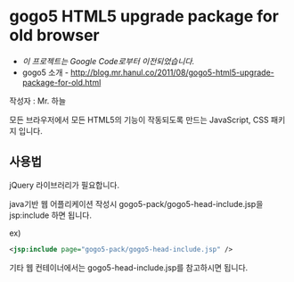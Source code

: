 # gogo5 HTML5 upgrade package for old browser
* *이 프로젝트는 Google Code로부터 이전되었습니다.*
* gogo5 소개 - http://blog.mr.hanul.co/2011/08/gogo5-html5-upgrade-package-for-old.html

작성자 : Mr. 하늘

모든 브라우저에서 모든 HTML5의 기능이 작동되도록 만드는 JavaScript, CSS 패키지 입니다.

## 사용법
jQuery 라이브러리가 필요합니다.

java기반 웹 어플리케이션 작성시
gogo5-pack/gogo5-head-include.jsp을 jsp:include 하면 됩니다.

ex)
```xml
<jsp:include page="gogo5-pack/gogo5-head-include.jsp" />
```

기타 웹 컨테이너에서는 gogo5-head-include.jsp를 참고하시면 됩니다.
